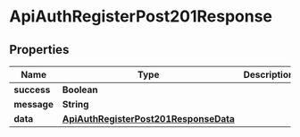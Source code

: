 

# ApiAuthRegisterPost201Response


## Properties

| Name | Type | Description | Notes |
|------------ | ------------- | ------------- | -------------|
|**success** | **Boolean** |  |  [optional] |
|**message** | **String** |  |  [optional] |
|**data** | [**ApiAuthRegisterPost201ResponseData**](ApiAuthRegisterPost201ResponseData.md) |  |  [optional] |



